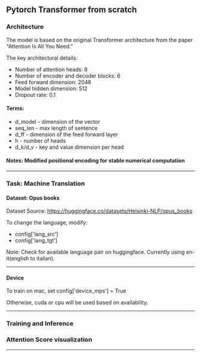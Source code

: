 ## Pytorch Transformer from scratch

### Architecture
The model is based on the original Transformer architecture from the paper "Attention Is All You Need." 

The key architectural details:
* Number of attention heads: 8
* Number of encoder and decoder blocks: 6
* Feed forward dimension: 2048
* Model hidden dimension: 512
* Dropout rate: 0.1

#### Terms:
* d_model - dimension of the vector
* seq_len - max length of sentence
* d_ff - dimension of the feed forward layer
* h - number of heads
* d_k/d_v - key and value dimension per head

#### Notes: Modified positional encoding for stable numerical computation

---

### Task: Machine Translation

#### Dataset: Opus books

Dataset Source: https://huggingface.co/datasets/Helsinki-NLP/opus_books

To change the language, modify:
* config['lang_src']
* config['lang_tgt']

Note: Check for available language pair on huggingface. Currently using en-it(english to italian).

---

#### Device
To train on mac, set config['device_mps'] = True

Otherwise, cuda or cpu will be used based on availability.

---


### Training and Inference
### Attention Score visualization

---